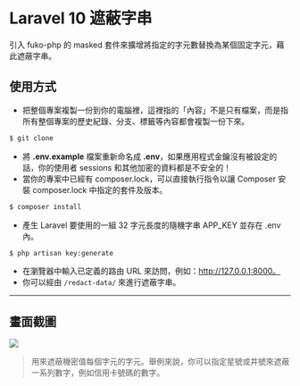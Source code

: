 # Laravel 10 遮蔽字串

引入 fuko-php 的 masked 套件來擴增將指定的字元數替換為某個固定字元，藉此遮蔽字串。

## 使用方式
- 把整個專案複製一份到你的電腦裡，這裡指的「內容」不是只有檔案，而是指所有整個專案的歷史紀錄、分支、標籤等內容都會複製一份下來。
```sh
$ git clone
```
- 將 __.env.example__ 檔案重新命名成 __.env__，如果應用程式金鑰沒有被設定的話，你的使用者 sessions 和其他加密的資料都是不安全的！
- 當你的專案中已經有 composer.lock，可以直接執行指令以讓 Composer 安裝 composer.lock 中指定的套件及版本。
```sh
$ composer install
```
- 產⽣ Laravel 要使用的一組 32 字元長度的隨機字串 APP_KEY 並存在 .env 內。
```sh
$ php artisan key:generate
```
- 在瀏覽器中輸入已定義的路由 URL 來訪問，例如：http://127.0.0.1:8000。
- 你可以經由 `/redact-data/` 來進行遮蔽字串。

----
## 畫面截圖
![](https://i.imgur.com/yZmnXQF.png)
> 用來遮蔽機密值每個字元的字元。舉例來說，你可以指定星號或井號來遮蔽一系列數字，例如信用卡號碼的數字。